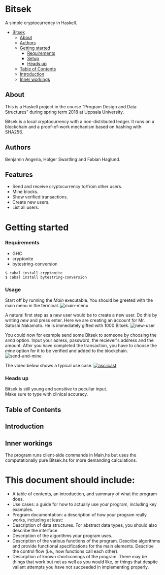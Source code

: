 # Bitsek

A simple cryptocurrency in Haskell.

- [Bitsek](#bitsek)
  * [About](#about)
  * [Authors](#authors)
  * [Getting started](#getting-started)
    + [Requirements](#requirements)
    + [Setup](#setup)
    + [Heads up](#heads-up)
  * [Table of Contents](#table-of-contents)
  * [Introduction](#introduction)
  * [Inner workings](#inner-workings)

## About
This is a Haskell project in the course "Program Design and Data Structures" during spring term 2018 at Uppsala University.

Bitsek is a local cryptocurrency with a non-distributed ledger. It runs on a blockchain and a proof-of-work mechanism based on hashing with SHA256.

## Authors 
Benjamin Angeria, Holger Swartling and Fabian Haglund.

## Features

- Send and receive cryptocurrency to/from other users.
- Mine blocks.
- Show verified transactions.
- Create new users.
- List all users.

# Getting started
### Requirements
* GHC
* cryptonite
* bytestring-conversion

```
$ cabal install cryptonite
$ cabal install bytestring-conversion
```

### Usage

Start off by running the _Main_ executable. You should be greeted with the main menu in the terminal.
![main-menu](https://i.imgur.com/pnNQWa6.png)

A natural first step as a new user would be to create a new user. Do this by writing _new_ and press enter. Here we are creating an account for Mr. Satoshi Nakamoto. He is immediately gifted with 1000 Bitsek.
![new-user](https://i.imgur.com/taYfsBF.png)

You could now for example send some Bitsek to someone by choosing the _send_ option. Input your adress, password, the reciever's address and the amount. After you have completed the transaction, you have to choose the _mine_ option for it to be verified and added to the blockchain.
![send-and-mine](https://i.imgur.com/qjdaE0H.png)

The video below shows a typical use case.
[![asciicast](https://asciinema.org/a/sYSh7OOmaof5QOq3Hy62CUE9I.png)](https://asciinema.org/a/sYSh7OOmaof5QOq3Hy62CUE9I)



### Heads up

Bitsek is still young and sensitive to peculiar input.  
Make sure to type with clinical accuracy.

## Table of Contents

## Introduction

## Inner workings

The program runs client-side commands in Main.hs but uses the computationally pure Bitsek.hs for more demanding calculations.

# This document should include:
- A table of contents, an introduction, and summary of what the program does.
- Use cases: a guide for how to actually use your program, including key examples.
- Program documentation: a description of how your program really works, including at least:
- Description of data structures. For abstract data types, you should also describe the interface.
- Description of the algorithms your program uses.
- Description of the various functions of the program. Describe algorithms and provide functional specifications for the main elements. Describe the control flow (i.e., how functions call each other).
- Description of known shortcomings of the program. There may be things that work but not as well as you would like, or things that despite valiant attempts you have not succeeded in implementing properly.
